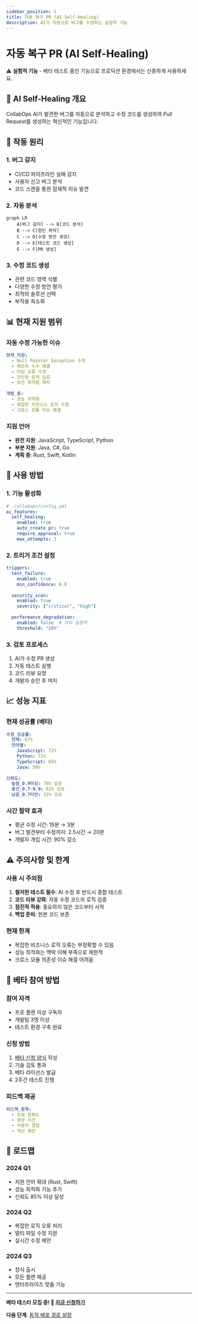 ```yaml
---
sidebar_position: 1
title: 자동 복구 PR (AI Self-Healing)
description: AI가 자동으로 버그를 수정하는 실험적 기능
---
```


# 자동 복구 PR (AI Self-Healing)

⚠️ **실험적 기능** - 베타 테스트 중인 기능으로 프로덕션 환경에서는 신중하게 사용하세요.

## 🤖 AI Self-Healing 개요

CollabOps AI가 발견한 버그를 자동으로 분석하고 수정 코드를 생성하여 Pull Request를 생성하는 혁신적인 기능입니다.

## 🔧 작동 원리

### 1. 버그 감지
- CI/CD 파이프라인 실패 감지
- 사용자 신고 버그 분석
- 코드 스캔을 통한 잠재적 이슈 발견

### 2. 자동 분석
```mermaid
graph LR
    A[버그 감지] --> B[코드 분석]
    B --> C[원인 파악]
    C --> D[수정 방안 생성]
    D --> E[테스트 코드 생성]
    E --> F[PR 생성]
```

### 3. 수정 코드 생성
- 관련 코드 영역 식별
- 다양한 수정 방안 평가
- 최적의 솔루션 선택
- 부작용 최소화

## 📊 현재 지원 범위

### 자동 수정 가능한 이슈
```yaml
현재_지원:
  - Null Pointer Exception 수정
  - 메모리 누수 해결
  - 타입 오류 수정
  - 간단한 로직 오류
  - 보안 취약점 패치
  
개발_중:
  - 성능 최적화
  - 복잡한 비즈니스 로직 수정
  - 크로스 모듈 이슈 해결
```

### 지원 언어
- **완전 지원**: JavaScript, TypeScript, Python
- **부분 지원**: Java, C#, Go
- **계획 중**: Rust, Swift, Kotlin

## 🎯 사용 방법

### 1. 기능 활성화
```yaml
# .collabops/config.yml
ai_features:
  self_healing:
    enabled: true
    auto_create_pr: true
    require_approval: true
    max_attempts: 3
```

### 2. 트리거 조건 설정
```yaml
triggers:
  test_failure:
    enabled: true
    min_confidence: 0.8
    
  security_scan:
    enabled: true
    severity: ["critical", "high"]
    
  performance_degradation:
    enabled: false  # 아직 실험적
    threshold: "20%"
```

### 3. 검토 프로세스
1. AI가 수정 PR 생성
2. 자동 테스트 실행
3. 코드 리뷰 요청
4. 개발자 승인 후 머지

## 📈 성능 지표

### 현재 성공률 (베타)
```yaml
수정_성공률:
  전체: 67%
  언어별:
    JavaScript: 72%
    Python: 71%
    TypeScript: 65%
    Java: 58%
    
신뢰도:
  높음_0.9이상: 78% 성공
  중간_0.7-0.9: 61% 성공  
  낮음_0.7미만: 32% 성공
```

### 시간 절약 효과
- 평균 수정 시간: 15분 → 3분
- 버그 발견부터 수정까지: 2.5시간 → 20분
- 개발자 개입 시간: 90% 감소

## ⚠️ 주의사항 및 한계

### 사용 시 주의점
1. **철저한 테스트 필수**: AI 수정 후 반드시 종합 테스트
2. **코드 리뷰 강화**: 자동 수정 코드의 로직 검증
3. **점진적 적용**: 중요하지 않은 코드부터 시작
4. **백업 준비**: 원본 코드 보존

### 현재 한계
- 복잡한 비즈니스 로직 오류는 부정확할 수 있음
- 성능 최적화는 맥락 이해 부족으로 제한적
- 크로스 모듈 의존성 이슈 해결 어려움

## 🔬 베타 참여 방법

### 참여 자격
- 프로 플랜 이상 구독자
- 개발팀 3명 이상
- 테스트 환경 구축 완료

### 신청 방법
1. [베타 신청 양식](https://forms.collabops.ai/self-healing-beta) 작성
2. 기술 검토 통과
3. 베타 라이선스 발급
4. 2주간 테스트 진행

### 피드백 제공
```yaml
피드백_항목:
  - 수정 정확도
  - 생성 시간
  - 사용자 경험
  - 개선 제안
```

## 🚀 로드맵

### 2024 Q1
- 지원 언어 확대 (Rust, Swift)
- 성능 최적화 기능 추가
- 신뢰도 85% 이상 달성

### 2024 Q2
- 복잡한 로직 오류 처리
- 멀티 파일 수정 지원
- 실시간 수정 제안

### 2024 Q3
- 정식 출시
- 모든 플랜 제공
- 엔터프라이즈 맞춤 기능

---

**베타 테스터 모집 중! 🧪 [지금 신청하기](https://forms.collabops.ai/self-healing-beta)**

**다음 단계**: [동적 배포 경로 설정](/experimental/dynamic-deployment) 